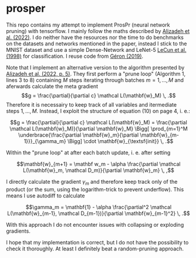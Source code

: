 # prosper

This repo contains my attempt to implement ProsPr (neural network pruning) with tensorflow. I mainly follow the maths described by [Alizadeh et al. (2022)](https://arxiv.org/pdf/2202.08132.pdf). I do neither have the resources nor the time to do benchmarks on the datasets and networks mentioned in the paper, instead I stick to the MNIST dataset and use a simple Dense-Network and LeNet-5 [LeCun et al. (1998)](http://yann.lecun.com/exdb/publis/pdf/lecun-01a.pdf) for classification. I reuse code from [Géron (2019)](https://www.oreilly.com/library/view/hands-on-machine-learning/9781492032632/).

Note that I implement an alternative version to the algorithm presented by [Alizadeh et al. (2022, p. 5)](https://arxiv.org/pdf/2202.08132.pdf). They first perform a "prune loop" (Algorithm 1, lines 3 to 8) containing $M$ steps iterating through batches $m=1,...,M$ and aferwards calculate the meta gradient $$g = \frac{\partial}{\partial c} \mathcal L(\mathbf{w}_M) \, .$$
Therefore it is necessairy to keep track of all variables and itermediate steps $1,..., M$. Instead, I exploit the structure of equation (10) on page 4, i. e.: 
```math
g = \frac{\partial}{\partial c} \mathcal L(\mathbf{w}_M) = \frac{\partial \mathcal L(\mathbf{w}_M)}{\partial \mathbf{w}_M} \Bigg[ \prod_{m=1}^M \underbrace{\frac{\partial \mathbf{w}_m}{\partial \mathbf{w}_{m-1}}}_{\gamma_m} \Bigg] \cdot \mathbf{w}_{\textsf{init}} \, .
```
Within the "prune loop" at after each batch update, i. e. after setting 
```math
\mathbf{w}_{m+1} = \mathbf w_m - \alpha \frac{\partial \mathcal L(\mathbf{w}_m, \mathcal D_m)}{\partial \mathbf{w}_m} \, ,
```
I directly calculate the gradient $\gamma_m$ and therefore keep track only of the product (or the sum, using the logarithm-trick to prevent underflow). This means I use autodiff to calculate 
```math
\gamma_m = \mathbf{1} - \alpha \frac{\partial^2 \mathcal L(\mathbf{w}_{m-1}, \mathcal D_{m-1})}{\partial \mathbf{w}_{m-1}^2} \, .
```
With this approach I do not encounter issues with collapsing or exploding gradients.

I hope that my implementation is correct, but I do not have the possibility to check it thoroughly. At least I definitely beat a random-pruning approach.